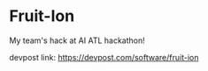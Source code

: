 # Fruit-Ion
My team's hack at AI ATL hackathon!

devpost link: https://devpost.com/software/fruit-ion

